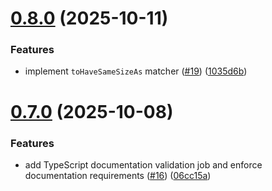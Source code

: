 # [0.8.0](https://github.com/cyrilschumacher/flexpect/compare/v0.7.0...v0.8.0) (2025-10-11)


### Features

* implement `toHaveSameSizeAs` matcher ([#19](https://github.com/cyrilschumacher/flexpect/issues/19)) ([1035d6b](https://github.com/cyrilschumacher/flexpect/commit/1035d6b117a94854a0b85bbba819afb8ac760735))

# [0.7.0](https://github.com/cyrilschumacher/flexpect/compare/v0.6.0...v0.7.0) (2025-10-08)


### Features

* add TypeScript documentation validation job and enforce documentation requirements ([#16](https://github.com/cyrilschumacher/flexpect/issues/16)) ([06cc15a](https://github.com/cyrilschumacher/flexpect/commit/06cc15a998dc08351b5a98cf89231e49b8df2335))
